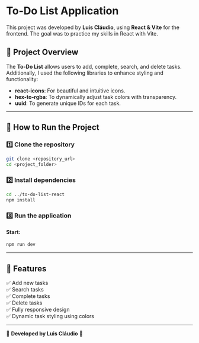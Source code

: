 # To-Do List Application

This project was developed by **Luis Cláudio**, using **React & Vite** for the frontend. The goal was to practice my skills in React with Vite.

## 📝 Project Overview

The **To-Do List** allows users to add, complete, search, and delete tasks. Additionally, I used the following libraries to enhance styling and functionality:

- **react-icons**: For beautiful and intuitive icons.
- **hex-to-rgba**: To dynamically adjust task colors with transparency.
- **uuid**: To generate unique IDs for each task.

---

## 🚀 How to Run the Project

### 1️⃣ Clone the repository
```sh
git clone <repository_url>
cd <project_folder>
```

### 2️⃣ Install dependencies
```sh
cd ../to-do-list-react
npm install
```

### 3️⃣ Run the application

#### Start:
```sh
npm run dev
```

---

## 📌 Features
✅ Add new tasks  
✅ Search tasks  
✅ Complete tasks  
✅ Delete tasks  
✅ Fully responsive design  
✅ Dynamic task styling using colors  

---

🚀 **Developed by Luis Cláudio** 💪
